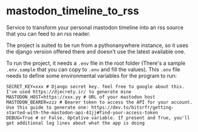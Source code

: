 # mastodon_timeline_to_rss

Service to transform your personal mastodon timeline into an rss source that you can feed to an rss reader.

The project is suited to be run from a pythonanywhere instance, so it uses the django version offered there and doesn't use the latest available one.

To run the project, it needs a `.env` file in the root folder (There's a sample `.env.sample` that you can copy to `.env` and fill the values). This `.env` file needs to define some environmental variables for the program to run:

    SECRET_KEY=xxx # Django secret key. feel free to google about this. I've used https://djecrety.ir/ to generate mine
    MASTODON_HOST=https://xxx.yy # URL of your mastodon host
    MASTODON_BEARER=zzz # Bearer token to access the API for your account. Use this guide to generate one: https://dev.to/bitsrfr/getting-started-with-the-mastodon-api-41jj#find-your-access-token 
    DEBUG=True # or False. Optative variable. If present and True, you'll get additional log lines about what the app is doing


